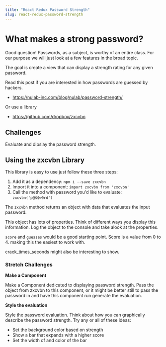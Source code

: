 ```yaml
---
title: "React Redux Password Strength"
slug: react-redux-password-strength
---
```


# What makes a strong password? 

Good question! Passwords, as a subject, is worthy of an entire class. 
For our purpose we will just look at a few features in the broad
topic. 

The goal is create a view that can display a strength rating for 
any given password. 

Read this post if you are interested in how passwords are guessed by 
hackers. 

- https://nulab-inc.com/blog/nulab/password-strength/

Or use a library

- https://github.com/dropbox/zxcvbn

## Challenges 

Evaluate and dipslay the password strength. 

## Using the zxcvbn Library

This library is easy to use just follow these three steps: 

1. Add it as a dependency: `npm i --save zxcvbn`
2. Import it into a component: `import zxcvbn from 'zxcvbn'`
3. Call the method with password you'd like to evaluate: `zxcvbn('p@$$w0rd')`

The `zxcvbn` method returns an object with data that evaluates the 
input password. 

This object has lots of properties. Think of different ways you display
this information. Log the object to the console and take alook at the 
properties. 

`score` and `guesses` would be a good starting point. Score is a value from 
0 to 4. making this the easiest to work with. 

crack_times_seconds might also be interesting to show. 


### Stretch Challenges 

**Make a Component**

Make a Component dedicated to displaying password strength. 
Pass the object from zxcvbn to this component, or it might be 
better still to pass the password in and have this component 
run generate the evaluation. 

**Style the evaluation**

Style the password evaluation. Think about how you can graphically 
describe the password strength. Try any or all of these ideas: 

- Set the background color based on strength
- Show a bar that expands with a higher score
- Set the width of and color of the bar



